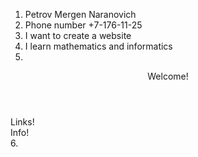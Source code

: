1.  Petrov Mergen Naranovich
2.  Phone number +7-176-11-25
3.  I want to create a website
4.  I learn mathematics and informatics
5.  <div class="container">
  <header>Welcome!</header>
  <nav>Links!</nav>
  <section class="info">Info!</section>
  </div>
6.  
